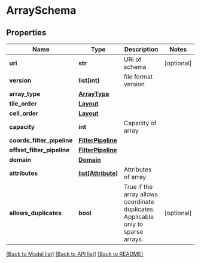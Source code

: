 # ArraySchema

## Properties
Name | Type | Description | Notes
------------ | ------------- | ------------- | -------------
**uri** | **str** | URI of schema | [optional] 
**version** | **list[int]** | file format version | 
**array_type** | [**ArrayType**](ArrayType.md) |  | 
**tile_order** | [**Layout**](Layout.md) |  | 
**cell_order** | [**Layout**](Layout.md) |  | 
**capacity** | **int** | Capacity of array | 
**coords_filter_pipeline** | [**FilterPipeline**](FilterPipeline.md) |  | 
**offset_filter_pipeline** | [**FilterPipeline**](FilterPipeline.md) |  | 
**domain** | [**Domain**](Domain.md) |  | 
**attributes** | [**list[Attribute]**](Attribute.md) | Attributes of array | 
**allows_duplicates** | **bool** | True if the array allows coordinate duplicates. Applicable only to sparse arrays. | [optional] 

[[Back to Model list]](../README.md#documentation-for-models) [[Back to API list]](../README.md#documentation-for-api-endpoints) [[Back to README]](../README.md)


